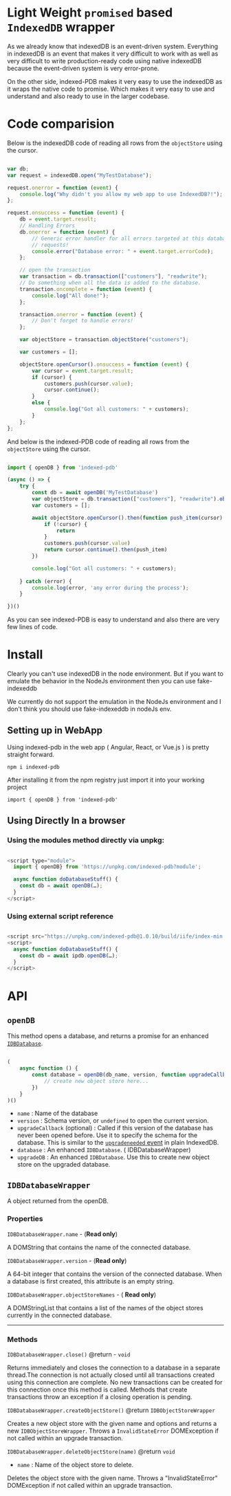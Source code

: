 # Light Weight `promised` based `IndexedDB` wrapper

As we already know that indexedDB is an event-driven system. Everything in indexedDB is an event that makes it very difficult to work with as well as very difficult to write production-ready code using native indexedDB because the event-driven system is very error-prone.

On the other side, indexed-PDB makes it very easy to use the indexedDB as it wraps the native code to promise. Which makes it very easy to use and understand and also ready to use in the larger codebase.

# Code comparision
Below is the indexedDB code of reading all rows from the `objectStore` using the cursor.
```js

var db;
var request = indexedDB.open("MyTestDatabase");

request.onerror = function (event) {
    console.log("Why didn't you allow my web app to use IndexedDB?!");
};

request.onsuccess = function (event) {
    db = event.target.result;
    // Handling Errors
    db.onerror = function (event) {
        // Generic error handler for all errors targeted at this database's
        // requests!
        console.error("Database error: " + event.target.errorCode);
    };

    // open the transaction
    var transaction = db.transaction(["customers"], "readwrite");
    // Do something when all the data is added to the database.
    transaction.oncomplete = function (event) {
        console.log("All done!");
    };

    transaction.onerror = function (event) {
        // Don't forget to handle errors!
    };

    var objectStore = transaction.objectStore("customers");

    var customers = [];

    objectStore.openCursor().onsuccess = function (event) {
        var cursor = event.target.result;
        if (cursor) {
            customers.push(cursor.value);
            cursor.continue();
        }
        else {
            console.log("Got all customers: " + customers);
        }
    };
};

```

And below is the indexed-PDB code of reading all rows from the `objectStore` using the cursor.

```js

import { openDB } from 'indexed-pdb'

(async () => {
    try {
        const db = await openDB('MyTestDatabase')
        var objectStore = db.transaction(["customers"], "readwrite").objectStore("customers");
        var customers = [];

        await objectStore.openCursor().then(function push_item(cursor) {
            if (!cursor) {
                return
            }
            customers.push(cursor.value)
            return cursor.continue().then(push_item)
        })

        console.log("Got all customers: " + customers);
        
    } catch (error) {
        console.log(error, 'any error during the process');
    }

})()

```
As you can see indexed-PDB is easy to understand and also there are very few lines of code.

# Install

Clearly you can't use indexedDB in the node environment. But if you want to emulate the behavior in the NodeJs environment then you can use fake-indexeddb

We currently do not support the emulation in the NodeJs environment and I don't think you should use fake-indexeddb in nodeJs env.

## Setting up in WebApp

Using indexed-pdb in the web app ( Angular, React, or Vue.js ) is pretty straight forward.

`npm i indexed-pdb`

After installing it from the npm registry just import it into your working project

`import { openDB } from 'indexed-pdb'`

## Using Directly In a browser

### Using the modules method directly via unpkg:
```js

<script type="module">
  import { openDB} from 'https://unpkg.com/indexed-pdb?module';

  async function doDatabaseStuff() {
    const db = await openDB(…);
  }
</script>

```

### Using external script reference

```js

<script src="https://unpkg.com/indexed-pdb@1.0.10/build/iife/index-min.js"></script>
<script>
  async function doDatabaseStuff() {
    const db = await ipdb.openDB(…);
  }
</script>

```

# API

## `openDB`

This method opens a database, and returns a promise for an enhanced [`IDBDatabase`](https://w3c.github.io/IndexedDB/#database-interface).

```js

(
    async function () {
        const database = openDB(db_name, version, function upgradeCallback (upgradeDB) {
            // create new object store here...
        })
    }
)()

```

- `name` : Name of the database 
- `version` : Schema version, or `undefined` to open the current version.
- `upgradeCallback` (optional) : Called if this version of the database has never been opened before. Use it to specify the schema for the database. This is similar to the [`upgradeneeded` event](https://developer.mozilla.org/en-US/docs/Web/API/IDBOpenDBRequest/upgradeneeded_event) in plain IndexedDB.
- `database` : An enhanced `IDBDatabase`. ( IDBDatabaseWrapper)
- `upgradeDB` : An enhanced `IDBDatabase`. Use this to create new object store on the upgraded database.

## `IDBDatabaseWrapper`

A object returned from the openDB.

### Properties

`IDBDatabaseWrapper.name` - (**Read only**)


A DOMString that contains the name of the connected database.


`IDBDatabaseWrapper.version` - (**Read only**)


A 64-bit integer that contains the version of the connected database. When a database is first created, this attribute is an empty string.


`IDBDatabaseWrapper.objectStoreNames` - ( **Read only**)


A DOMStringList that contains a list of the names of the object stores currently in the connected database.

---

### Methods


`IDBDatabaseWrapper.close()`
@return - `void`

Returns immediately and closes the connection to a database in a separate thread.The connection is not actually closed until all transactions created using this connection are complete. No new transactions can be created for this connection once this method is called. Methods that create transactions throw an exception if a closing operation is pending.


`IDBDatabaseWrapper.createObjectStore()` @return `IDBObjectStoreWrapper`

Creates a new object store with the given name and options and returns a new `IDBObjectStoreWrapper`. Throws a `InvalidStateError` DOMException if not called within an upgrade transaction.


`IDBDatabaseWrapper.deleteObjectStore(name)` @return `void`

- `name` : Name of the object store to delete.

Deletes the object store with the given name. Throws a "InvalidStateError" DOMException if not called within an upgrade transaction.




